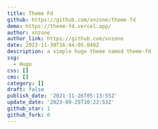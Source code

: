 ```yaml
---
title: Theme Fd
github: https://github.com/xnzone/theme-fd
demo: https://theme-fd.vercel.app/
author: xnzone
author_link: https://github.com/xnzone
date: 2023-11-30T16:44:05.048Z
description: a simple hugo theme named theme-fd
ssg:
  - Hugo
css: []
cms: []
category: []
draft: false
publish_date: '2021-11-26T05:13:55Z'
update_date: '2023-09-25T10:22:53Z'
github_star: 1
github_fork: 0
---
```


